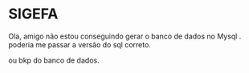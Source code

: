 # SIGEFA


Ola, amigo não estou conseguindo gerar o banco de dados no Mysql . poderia me passar a versão do sql correto.

ou bkp do banco de dados.
